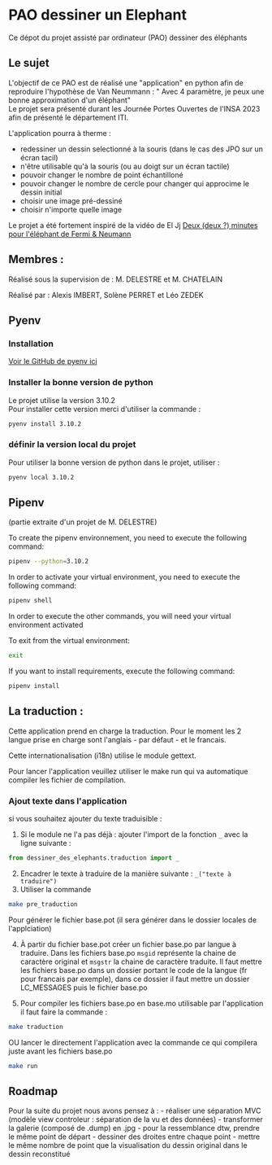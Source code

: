 # PAO dessiner un Elephant
Ce dépot du projet assisté par ordinateur (PAO) dessiner des éléphants  

## Le sujet 
L'objectif de ce PAO est de réalisé une "application" en python afin de reproduire l'hypothèse de Van Neummann : 
" Avec 4 paramètre, je peux une bonne approximation d'un éléphant"  
Le projet sera présenté durant les Journée Portes Ouvertes de l'INSA 2023 afin de présenté le département ITI.  

L'application pourra à therme : 
 - redessiner un dessin selectionné à la souris (dans le cas des JPO sur un écran tacil)
 - n'être utilisable qu'à la souris (ou au doigt sur un écran tactile)
 - pouvoir changer le nombre de point échantilloné 
 - pouvoir changer le nombre de cercle pour changer qui approcime le dessin initial
 - choisir une image pré-dessiné
 - choisir n'importe quelle image

Le projet a été fortement inspiré de la vidéo de El Jj [Deux (deux ?) minutes pour l'éléphant de Fermi & Neumann](https://www.youtube.com/watch?v=uazPP0ny3XQ)


## Membres :
Réalisé sous la supervision de : M. DELESTRE et M. CHATELAIN

Réalisé par : Alexis IMBERT, Solène PERRET et Léo ZEDEK

## Pyenv 
### Installation 
[Voir le GitHub de pyenv ici](https://github.com/pyenv/pyenv)

### Installer la bonne version de python
Le projet utilise la version 3.10.2  
Pour installer cette version merci d'utiliser la commande : 

```bash
pyenv install 3.10.2
```

### définir la version local du projet
Pour utiliser la bonne version de python dans le projet, utiliser :
```bash
pyenv local 3.10.2
```
## Pipenv

(partie extraite d'un projet de M. DELESTRE)

To create the pipenv environnement, you need to execute the following command:
```bash
pipenv --python=3.10.2
```

In order to activate your virtual environment, you need to execute the following command:
```bash
pipenv shell
```
In order to execute the other commands, you will need your virtual environment activated

To exit from the virtual environment:
```bash
exit
```

If you want to install requirements, execute the following command:
```bash
pipenv install
```

## La traduction :
Cette application prend en charge la traduction. Pour le moment les 2 langue prise en charge sont l'anglais - par défaut - et le francais.

Cette internationalisation (i18n) utilise le module gettext.

Pour lancer l'application veuillez utiliser le make run qui va automatique compiler les fichier de compilation.

### Ajout texte dans l'application
si vous souhaitez ajouter du texte traduisible :
1. Si le module ne l'a pas déjà : ajouter l'import de la fonction ```_``` avec la ligne suivante :
```python
from dessiner_des_elephants.traduction import _
```
2. Encadrer le texte à traduire de la manière suivante :  ```_("texte à traduire")```
3. Utiliser la commande 
```bash
make pre_traduction
```
Pour générer le fichier base.pot (il sera générer dans le dossier locales de l'applciation)

4. À partir du fichier base.pot créer un fichier base.po par langue à traduire.
Dans les fichiers base.po ```msgid``` représente la chaine de caractère original et ```msgstr``` la chaine de caractère traduite.
Il faut mettre les fichiers base.po dans un dossier portant le code de la langue (fr pour francais par exemple), dans ce dossier il faut mettre un dossier LC_MESSAGES puis le fichier base.po

5. Pour compiler les fichiers base.po en base.mo utilisable par l'application il faut faire la commande :
```bash
make traduction
```
OU lancer le directement l'application avec la commande ce qui compilera juste avant les fichiers base.po
```bash
make run
```


## Roadmap
Pour la suite du projet nous avons pensez à :
    - réaliser une séparation MVC (modèle view controleur : séparation de la vu et des données)
    - transformer la galerie (composé de .dump) en .jpg
    - pour la ressemblance dtw, prendre le même point de départ
    - dessiner des droites entre chaque point
    - mettre le même nombre de point que la visualisation du dessin original dans le dessin reconstitué